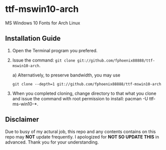 # ttf-mswin10-arch

MS Windows 10 Fonts for Arch Linux

## Installation Guide

1. Open the Terminal program you prefered.
2. Issue the command: `git clone git://github.com/fphoenix88888/ttf-mswin10-arch`.

   a) Alternatively, to preserve bandwidth, you may use 
      ```
      git clone --depth=1 git://github.com/fphoenix88888/ttf-mswin10-arch
      ```
3. When you completed cloning, change directory to that what you clone and issue the command with root permission to install: pacman -U ttf-ms-win10-*.

## Disclaimer

Due to busy of my actural job, this repo and any contents contains on this repo may **NOT** update frequently. I apologized for **NOT SO UPDATE THIS** in advanced. Thank you for your understanding.
